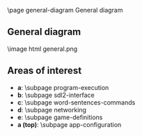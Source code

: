 \page general-diagram General diagram

## General diagram

\image html general.png

## Areas of interest

* **a**: \subpage program-execution
* **b**: \subpage sdl2-interface
* **c**: \subpage word-sentences-commands
* **d**: \subpage networking
* **e**: \subpage game-definitions
* **a (top)**: \subpage app-configuration
